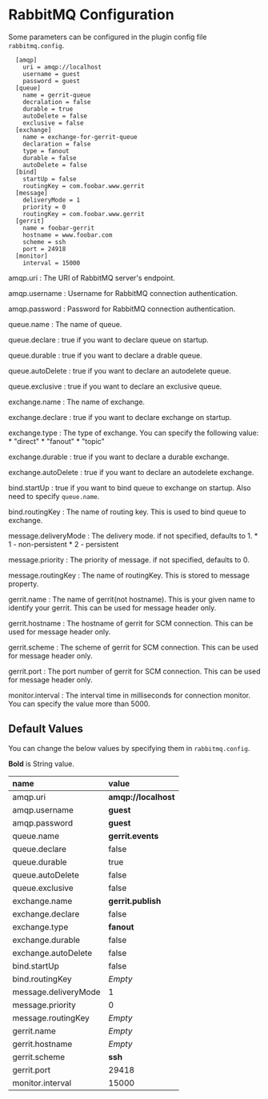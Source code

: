 RabbitMQ Configuration
======================

Some parameters can be configured in the plugin config file `rabbitmq.config`.

```
  [amqp]
    uri = amqp://localhost
    username = guest
    password = guest
  [queue]
    name = gerrit-queue
    decralation = false
    durable = true
    autoDelete = false
    exclusive = false
  [exchange]
    name = exchange-for-gerrit-queue
    declaration = false
    type = fanout
    durable = false
    autoDelete = false
  [bind]
    startUp = false
    routingKey = com.foobar.www.gerrit
  [message]
    deliveryMode = 1
    priority = 0
    routingKey = com.foobar.www.gerrit
  [gerrit]
    name = foobar-gerrit
    hostname = www.foobar.com
    scheme = ssh
    port = 24918
  [monitor]
    interval = 15000
```

amqp.uri
:   The URI of RabbitMQ server's endpoint.

amqp.username
:   Username for RabbitMQ connection authentication.

amqp.password
:   Password for RabbitMQ connection authentication.

queue.name
:   The name of queue.

queue.declare
:   true if you want to declare queue on startup.

queue.durable
:   true if you want to declare a drable queue.

queue.autoDelete
:   true if you want to declare an autodelete queue.

queue.exclusive
:   true if you want to declare an exclusive queue.

exchange.name
:   The name of exchange.

exchange.declare
:   true if you want to declare exchange on startup.

exchange.type
:   The type of exchange. You can specify the following value:
     * "direct"
     * "fanout"
     * "topic"

exchange.durable
:   true if you want to declare a durable exchange.

exchange.autoDelete
:   true if you want to declare an autodelete exchange.

bind.startUp
:   true if you want to bind queue to exchange on startup.
    Also need to specify `queue.name`.

bind.routingKey
:   The name of routing key. This is used to bind queue to exchange.

message.deliveryMode
:   The delivery mode. if not specified, defaults to 1.
    * 1 - non-persistent
    * 2 - persistent

message.priority
:   The priority of message. if not specified, defaults to 0.

message.routingKey
:   The name of routingKey. This is stored to message property.

gerrit.name
:   The name of gerrit(not hostname). This is your given name to identify your gerrit.
    This can be used for message header only.

gerrit.hostname
:   The hostname of gerrit for SCM connection.
    This can be used for message header only.

gerrit.scheme
:   The scheme of gerrit for SCM connection.
    This can be used for message header only.

gerrit.port
:   The port number of gerrit for SCM connection.
    This can be used for message header only.

monitor.interval
:   The interval time in milliseconds for connection monitor.
    You can specify the value more than 5000.

Default Values
-----------------

You can change the below values by specifying them in `rabbitmq.config`.

**Bold** is String value.

|name                 | value
|:--------------------|:------------------
|amqp.uri             | **amqp://localhost**
|amqp.username        | **guest**
|amqp.password        | **guest**
|queue.name           | **gerrit.events**
|queue.declare        | false
|queue.durable        | true
|queue.autoDelete     | false
|queue.exclusive      | false
|exchange.name        | **gerrit.publish**
|exchange.declare     | false
|exchange.type        | **fanout**
|exchange.durable     | false
|exchange.autoDelete  | false
|bind.startUp         | false
|bind.routingKey      | *Empty*
|message.deliveryMode | 1
|message.priority     | 0
|message.routingKey   | *Empty*
|gerrit.name          | *Empty*
|gerrit.hostname      | *Empty*
|gerrit.scheme        | **ssh**
|gerrit.port          | 29418
|monitor.interval     | 15000

